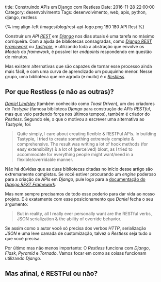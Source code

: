 title: Construindo APIs em Django com Restless
Date: 2016-11-28 22:00:00
Category: desenvolvimento
Tags: desenvolvimento, web, apis, python, django, restless

{% img align-left /images/blog/rest-api-logo.png 180 180 API Rest %}

Construir um *API* [*REST*]({tag}rest "Leia mais sobre REST") em
[*Django*]({tag}django "Leia mais sobre Django") nos dias atuais é uma
tarefa no máximo corriqueira. Com a ajuda de bibliotecas consagradas, como
[*Django REST Framework*](http://www.django-rest-framework.org/) ou
[*Tastypie*](https://django-tastypie.readthedocs.io/en/latest/),
e utilizando toda a abstração que envolve os *Models* do *framework*, é
possível ter *endpoints* respondendo em questão de minutos.

<!-- PELICAN_END_SUMMARY -->

Mas existem alternativas que são capazes de tornar esse processo ainda
mais fácil, e com uma curva de aprendizado um pouquinho menor. Nesse
grupo, uma biblioteca que me agrada (e muito) é o [*Restless*](https://github.com/toastdriven/restless).

## Por que Restless (e não as outras)?

[*Daniel Lindsley*](https://github.com/toastdriven) (também conhecido como *Toast Driven*),
um dos criadores do *Tastypie* (famosa biblioteca *Django* para construção de *APIs RESTful*,
mas que veio perdendo força nos últimos tempos), também é criador do *Restless*. Segundo ele,
o que o motivou a escrever uma alternativa ao *Tastypie*, foi:

> Quite simply, I care about creating flexible & RESTFul APIs. In building Tastypie, I tried
> to create something extremely complete & comprehensive. The result was writing a lot of hook
> methods (for easy extensibility) & a lot of (perceived) bloat, as I tried to accommodate for
> everything people might want/need in a flexible/overridable manner.

Não há dúvidas que as duas bibliotecas citadas no início desse artigo são extremamente completas.
Se você estiver procurando um *engine* poderoso para a criação de *APIs* em *Django*, pule logo
para a [documentação do *Django REST Framework*](http://www.django-rest-framework.org/tutorial/quickstart/ "Comece agora com o REST Framework").

Mas nem sempre precisamos de todo esse poderio para dar vida ao nosso projeto. E é exatamente
com esse posicionamento que *Daniel* fecha o seu argumento:

> But in reality, all I really ever personally want are the RESTful verbs, JSON serialization &
> the ability of override behavior.

Se assim como o autor você só precisa dos verbos *HTTP*, serialização *JSON* e uma leve camada
de customização, talvez o *Restless* seja tudo o que você precisa.

Por último mas não menos importante: O *Restless* funciona com *Django*, *Flask*, *Pyramid* e *Tornado*.
Vamos focar em como as coisas funcionam utilizando *Django*.

## Mas afinal, é RESTFul ou não?
